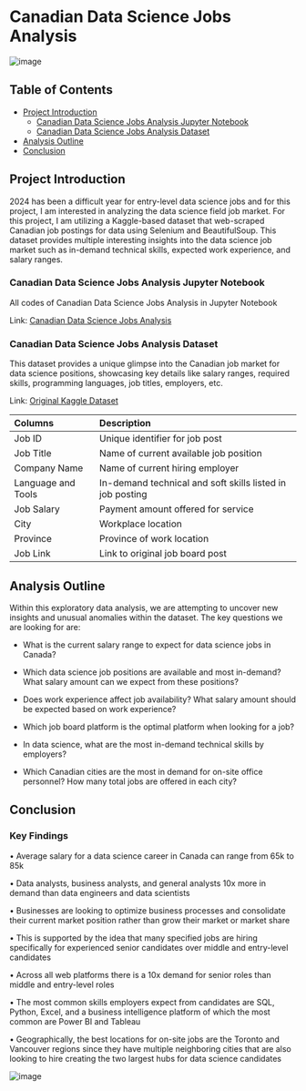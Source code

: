 # Canadian Data Science Jobs Analysis

![image](https://images.unsplash.com/photo-1486312338219-ce68d2c6f44d?q=80&w=2072&auto=format&fit=crop&ixlib=rb-4.0.3&ixid=M3wxMjA3fDB8MHxwaG90by1wYWdlfHx8fGVufDB8fHx8fA%3D%3D)

## Table of Contents

- [Project Introduction](#project-introduction)
    - [Canadian Data Science Jobs Analysis Jupyter Notebook](#canadian-data-science-jobs-analysis-jupyter-notebook)
    - [Canadian Data Science Jobs Analysis Dataset](#canadian-data-science-jobs-analysis-dataset)
- [Analysis Outline](#analysis-outline)
- [Conclusion](#conclusion)

## Project Introduction

2024 has been a difficult year for entry-level data science jobs and for this project, I am interested in analyzing the data science field job market. For this project, I am utilizing a Kaggle-based dataset that web-scraped Canadian job postings for data using Selenium and BeautifulSoup. This dataset provides multiple interesting insights into the data science job market such as in-demand technical skills, expected work experience, and salary ranges. 

### Canadian Data Science Jobs Analysis Jupyter Notebook

All codes of Canadian Data Science Jobs Analysis in Jupyter Notebook

Link: [Canadian Data Science Jobs Analysis](https://github.com/jasondo-da/Canadian_Data_Analyst_Online_Job_Posting_Analysis/blob/main/da_job_posts_canada_analysis.ipynb)

### Canadian Data Science Jobs Analysis Dataset

This dataset provides a unique glimpse into the Canadian job market for data science positions, showcasing key details like salary ranges, required skills, programming languages, job titles, employers, etc.

Link: [Original Kaggle Dataset](https://www.kaggle.com/datasets/amanbhattarai695/data-analyst-job-roles-in-canada)

| Columns | Description |
| :------------- | :------------ |
| Job ID | Unique identifier for job post |
| Job Title | Name of current available job position |
| Company Name | Name of current hiring employer |
| Language and Tools | In-demand technical and soft skills listed in job posting |
| Job Salary | Payment amount offered for service |
| City | Workplace location |
| Province | Province of work location |
| Job Link | Link to original job board post |


## Analysis Outline
Within this exploratory data analysis, we are attempting to uncover new insights and unusual anomalies within the dataset. The key questions we are looking for are:

- What is the current salary range to expect for data science jobs in Canada?

- Which data science job positions are available and most in-demand? What salary amount can we expect from these positions?

- Does work experience affect job availability? What salary amount should be expected based on work experience?

- Which job board platform is the optimal platform when looking for a job?

- In data science, what are the most in-demand technical skills by employers?
    
- Which Canadian cities are the most in demand for on-site office personnel? How many total jobs are offered in each city?


## Conclusion

### Key Findings

•	Average salary for a data science career in Canada can range from  65k to 85k

•	Data analysts, business analysts, and general analysts 10x more in demand than data engineers and data scientists 

•	Businesses are looking to optimize business processes and consolidate their current market position rather than grow their market or market share

•	This is supported by the idea that many specified jobs are hiring specifically for experienced senior candidates over middle and entry-level candidates

•	Across all web platforms there is a 10x demand for senior roles than middle and entry-level roles

•	The most common skills employers expect from candidates are SQL, Python, Excel, and a business intelligence platform of which the most common are Power BI and Tableau

•	Geographically, the best locations for on-site jobs are the Toronto and Vancouver regions since they have multiple neighboring cities that are also looking to hire creating the two largest hubs for data science candidates

![image](https://github.com/user-attachments/assets/3ab449ce-a29b-4698-981a-03da5846ff9e)
